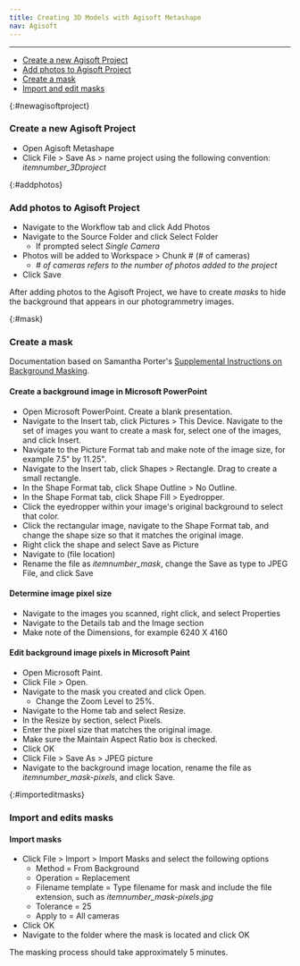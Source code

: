 ```yaml
---
title: Creating 3D Models with Agisoft Metashape
nav: Agisoft
---
```


-----------
- [Create a new Agisoft Project](#newagisoftproject)
- [Add photos to Agisoft Project](#addphotos)
- [Create a mask](#mask)
- [Import and edit masks](#importeditmasks)  

{:#newagisoftproject}
### Create a new Agisoft Project
- Open Agisoft Metashape
- Click File > Save As > name project using the following convention: *itemnumber_3Dproject*

{:#addphotos}
### Add photos to Agisoft Project
- Navigate to the Workflow tab and click Add Photos
- Navigate to the Source Folder and click Select Folder
    - If prompted select *Single Camera*
-  Photos will be added to Workspace > Chunk # (# of cameras)
    - *# of cameras refers to the number of photos added to the project*
- Click Save

After adding photos to the Agisoft Project, we have to create *masks* to hide the background that appears in our photogrammetry images.

{:#mask}
### Create a mask
Documentation based on Samantha Porter's [Supplemental Instructions on Background Masking](https://conservancy.umn.edu/handle/11299/172480).

#### Create a background image in Microsoft PowerPoint
- Open Microsoft PowerPoint. Create a blank presentation.
- Navigate to the Insert tab, click Pictures > This Device. Navigate to the set of images you want to create a mask for, select one of the images, and click Insert.
- Navigate to the Picture Format tab and make note of the image size, for example 7.5" by 11.25".
- Navigate to the Insert tab, click Shapes > Rectangle. Drag to create a small rectangle.
- In the Shape Format tab, click Shape Outline > No Outline.
- In the Shape Format tab, click Shape Fill > Eyedropper.
- Click the eyedropper within your image's original background to select that color.
- Click the rectangular image, navigate to the Shape Format tab, and change the shape size so that it matches the original image.
- Right click the shape and select Save as Picture
- Navigate to (file location)
- Rename the file as *itemnumber_mask*, change the Save as type to JPEG File, and click Save

#### Determine image pixel size
- Navigate to the images you scanned, right click, and select Properties
- Navigate to the Details tab and the Image section
- Make note of the Dimensions, for example 6240 X 4160

#### Edit background image pixels in Microsoft Paint
- Open Microsoft Paint.
- Click File > Open.
- Navigate to the mask you created and click Open.
    -  Change the Zoom Level to 25%.
- Navigate to the Home tab and select Resize.
- In the Resize by section, select Pixels.
- Enter the pixel size that matches the original image.
- Make sure the Maintain Aspect Ratio box is checked.
- Click OK
- Click File > Save As > JPEG picture
- Navigate to the background image location, rename the file as *itemnumber_mask-pixels*, and click Save.

{:#importeditmasks}
### Import and edits masks

#### Import masks
- Click File > Import > Import Masks and select the following options
    - Method = From Background
    - Operation = Replacement
    - Filename template = Type filename for mask and include the file extension, such as *itemnumber_mask-pixels.jpg*
    - Tolerance = 25
    - Apply to = All cameras
- Click OK
- Navigate to the folder where the mask is located and click OK

The masking process should take approximately 5 minutes.